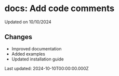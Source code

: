 # docs: Add code comments

Updated on 10/10/2024

## Changes
- Improved documentation
- Added examples
- Updated installation guide

Last updated: 2024-10-10T00:00:00.000Z